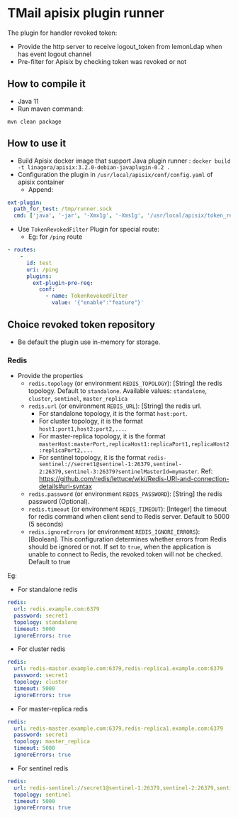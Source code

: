 # TMail apisix plugin runner 

The plugin for handler revoked token:
- Provide the http server to receive logout_token from lemonLdap when has event logout channel
- Pre-filter for Apisix by checking token was revoked or not

## How to compile it 

- Java 11
- Run maven command:
```
mvn clean package
```

## How to use it
- Build Apisix docker image that support Java plugin runner : `docker build -t linagora/apisix:3.2.0-debian-javaplugin-0.2 .`
- Configuration the plugin in `/usr/local/apisix/conf/config.yaml` of apisix container
    - Append: 
```yaml
ext-plugin:
  path_for_test: /tmp/runner.sock
  cmd: ['java', '-jar', '-Xmx1g', '-Xms1g', '/usr/local/apisix/token_revoker_plugin.jar']
```
- Use `TokenRevokedFilter` Plugin for special route:
  - Eg: for `/ping` route
```yaml
- routes:
    -
      id: test    
      uri: /ping
      plugins:
        ext-plugin-pre-req:
          conf:
            - name: TokenRevokedFilter
              value: '{"enable":"feature"}'
```

## Choice revoked token repository
- Be default the plugin use in-memory for storage. 
### Redis
- Provide the properties
    - `redis.topology` (or environment `REDIS_TOPOLOGY`): [String] the redis topology. Default to `standalone`. Available values: `standalone`, `cluster`, `sentinel`, `master_replica`
    - `redis.url` (or environment `REDIS_URL`): [String] the redis url. 
        - For standalone topology, it is the format `host:port`. 
        - For cluster topology, it is the format `host1:port1,host2:port2,...`. 
        - For master-replica topology, it is the format `masterHost:masterPort,replicaHost1:replicaPort1,replicaHost2:replicaPort2,...`
        - For sentinel topology, it is the format `redis-sentinel://secret1@sentinel-1:26379,sentinel-2:26379,sentinel-3:26379?sentinelMasterId=mymaster`. Ref: https://github.com/redis/lettuce/wiki/Redis-URI-and-connection-details#uri-syntax
    - `redis.password` (or environment `REDIS_PASSWORD`): [String] the redis password (Optional).
    - `redis.timeout` (or environment `REDIS_TIMEOUT`): [Integer] the timeout for redis command when client send to Redis server. Default to 5000 (5 seconds)
    - `redis.ignoreErrors` (or environment `REDIS_IGNORE_ERRORS`): [Boolean]. This configuration determines whether errors from Redis should be ignored or not. If set to `true`, when the application is unable to connect to Redis, the revoked token will not be checked. Default to true

Eg:
- For standalone redis
```yaml
redis:
  url: redis.example.com:6379
  password: secret1
  topology: standalone 
  timeout: 5000
  ignoreErrors: true
```
- For cluster redis
```yaml
redis:
  url: redis-master.example.com:6379,redis-replica1.example.com:6379
  password: secret1
  topology: cluster
  timeout: 5000
  ignoreErrors: true
```
- For master-replica redis
```yaml
redis:
  url: redis-master.example.com:6379,redis-replica1.example.com:6379
  password: secret1
  topology: master_replica
  timeout: 5000
  ignoreErrors: true
```
- For sentinel redis
```yaml
redis:
  url: redis-sentinel://secret1@sentinel-1:26379,sentinel-2:26379,sentinel-3:26379?sentinelMasterId=mymaster
  topology: sentinel
  timeout: 5000
  ignoreErrors: true
```
